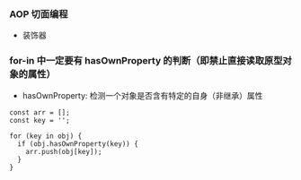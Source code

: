 ### AOP 切面编程
- 装饰器

### for-in 中一定要有 hasOwnProperty 的判断（即禁止直接读取原型对象的属性）
- hasOwnProperty: 检测一个对象是否含有特定的自身（非继承）属性
```
const arr = [];
const key = '';

for (key in obj) {
  if (obj.hasOwnProperty(key)) {
    arr.push(obj[key]);
  }
}
```
